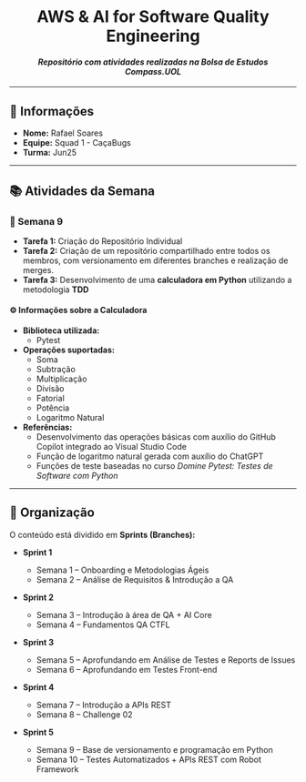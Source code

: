 # <h1 align="center">AWS & AI for Software Quality Engineering</h1>

<i><h4 align="center">Repositório com atividades realizadas na Bolsa de Estudos Compass.UOL</h4></i>

---

## 📌 Informações

- **Nome:** Rafael Soares  
- **Equipe:** Squad 1 - CaçaBugs  
- **Turma:** Jun25  

---

## 📚 Atividades da Semana

### 🔹 Semana 9
- **Tarefa 1:** Criação do Repositório Individual  
- **Tarefa 2:** Criação de um repositório compartilhado entre todos os membros, com versionamento em diferentes branches e realização de merges.  
- **Tarefa 3:** Desenvolvimento de uma **calculadora em Python** utilizando a metodologia **TDD**  

#### ⚙️ Informações sobre a Calculadora
- **Biblioteca utilizada:**
  - Pytest
- **Operações suportadas:**
  - Soma  
  - Subtração  
  - Multiplicação  
  - Divisão  
  - Fatorial  
  - Potência  
  - Logaritmo Natural  
- **Referências:**
  - Desenvolvimento das operações básicas com auxílio do GitHub Copilot integrado ao Visual Studio Code  
  - Função de logaritmo natural gerada com auxílio do ChatGPT  
  - Funções de teste baseadas no curso *Domine Pytest: Testes de Software com Python*  

---

## 📂 Organização

O conteúdo está dividido em **Sprints (Branches):**

- **Sprint 1**
  - Semana 1 – Onboarding e Metodologias Ágeis  
  - Semana 2 – Análise de Requisitos & Introdução a QA  

- **Sprint 2**
  - Semana 3 – Introdução à área de QA + AI Core  
  - Semana 4 – Fundamentos QA CTFL  

- **Sprint 3**
  - Semana 5 – Aprofundando em Análise de Testes e Reports de Issues  
  - Semana 6 – Aprofundando em Testes Front-end  

- **Sprint 4**
  - Semana 7 – Introdução a APIs REST  
  - Semana 8 – Challenge 02  

- **Sprint 5**
  - Semana 9 – Base de versionamento e programação em Python  
  - Semana 10 – Testes Automatizados + APIs REST com Robot Framework  
